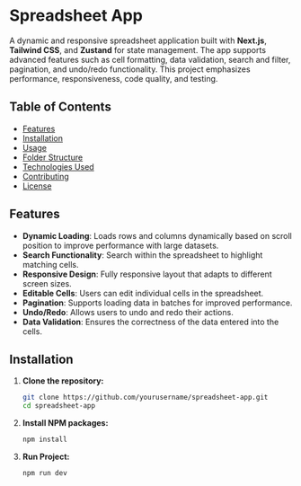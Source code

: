 # Spreadsheet App

A dynamic and responsive spreadsheet application built with **Next.js**, **Tailwind CSS**, and **Zustand** for state management. The app supports advanced features such as cell formatting, data validation, search and filter, pagination, and undo/redo functionality. This project emphasizes performance, responsiveness, code quality, and testing.

## Table of Contents

- [Features](#features)
- [Installation](#installation)
- [Usage](#usage)
- [Folder Structure](#folder-structure)
- [Technologies Used](#technologies-used)
- [Contributing](#contributing)
- [License](#license)

## Features

- **Dynamic Loading**: Loads rows and columns dynamically based on scroll position to improve performance with large datasets.
- **Search Functionality**: Search within the spreadsheet to highlight matching cells.
- **Responsive Design**: Fully responsive layout that adapts to different screen sizes.
- **Editable Cells**: Users can edit individual cells in the spreadsheet.
- **Pagination**: Supports loading data in batches for improved performance.
- **Undo/Redo**: Allows users to undo and redo their actions.
- **Data Validation**: Ensures the correctness of the data entered into the cells.

## Installation

1. **Clone the repository:**

   ```bash
   git clone https://github.com/yourusername/spreadsheet-app.git
   cd spreadsheet-app

2. **Install NPM packages:**

   ```bash
   npm install

3. **Run Project:**

   ```bash
   npm run dev
